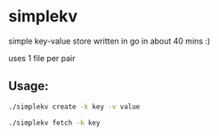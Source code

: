 # simplekv

simple key-value store written in go in about 40 mins :)

uses 1 file per pair

## Usage:
```bash
./simplekv create -k key -v value
```
```bash
./simplekv fetch -k key
```

